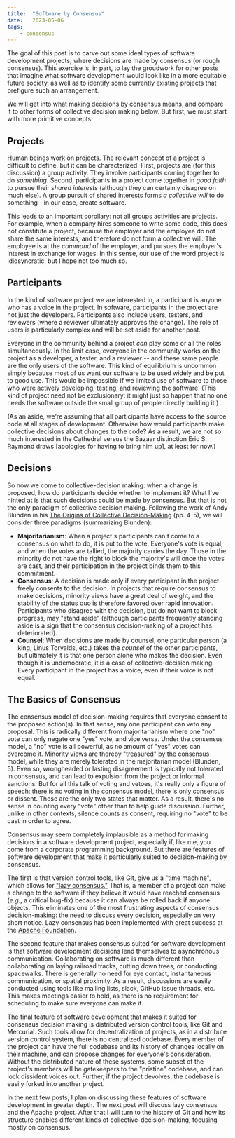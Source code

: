 ```yaml
---
title:  "Software by Consensus"
date:   2023-05-06
tags:
	- consensus
---
```

The goal of this post is to carve out some ideal types of software development projects, where decisions are made by consensus (or rough consensus). This exercise is, in part, to lay the groudwork for other posts that imagine what software development would look like in a more equitable future society, as well as to identify some currently existing projects that prefigure such an arrangement.

We will get into what making decisions by consensus means, and compare it to other forms of collective decision making below. But first, we must start with more primitive concepts.

## Projects

Human beings work on projects. The relevant concept of a project is difficult to define, but it can be characterized. First, projects are (for this discussion) a group activity. They involve participants coming together to do *something*. Second,  participants in a project come together in *good faith* to pursue their *shared interests* (although they can certainly disagree on much else). A group pursuit of shared interests forms *a collective will* to do something - in our case, create software.

This leads to an important corollary: not all groups activities are projects. For example, when a company hires someone to write some code, this does not constitute a project, because the employer and the employee do not share the same interests, and therefore do not form a collective will. The employee is at the *command* of the employer, and pursues the employer's interest in exchange for wages. In this sense, our use of the word project is idiosyncratic, but I hope not too much so.

## Participants

In the kind of software project we are interested in, a participant is anyone who has a voice in the project. In software, participants in the project are not just the developers. Participants also include users, testers, and reviewers (where a reviewer ultimately approves the change). The role of users is particularly complex and will be set aside for another post.

Everyone in the community behind a project *can* play some or all the roles simultaneously. In the limit case, everyone in the community works on the project as a developer, a tester, and a reviewer -- and these same people are the only users of the software. This kind of equilibrium is uncommon simply because most of us want our software to be used widely and be put to good use. This would be impossible if we limited use of software to those who were actively developing, testing, and reviewing the software. (This kind of project need not be exclusionary: it might just so happen that no one needs the software outside the small group of people directly building it.) 

(As an aside, we're assuming that all participants have access to the source code at all stages of development. Otherwise how would participants make collective decisions about changes to the code? As a result, we are not so much interested in the Cathedral versus the Bazaar distinction Eric S. Raymond draws [apologies for having to bring him up], at least for now.)

## Decisions

So now we come to collective-decision making: when a change is proposed, how do participants decide whether to implement it? What I've hinted at is that such decisions could be made by consensus. But that is not the only paradigm of collective decision making. Following the work of Andy Blunden in his [The Origins of Collective Decision-Making](https://www.haymarketbooks.org/books/998-the-origins-of-collective-decision-making) (pp. 4-5), we will consider three paradigms (summarizing Blunden):
  - **Majoritarianism**: When a project's participants can't come to a consensus on what to do, it is put to the vote. Everyone's vote is equal, and when the votes are tallied, the majority carries the day. Those in the minority do not have the right to block the majority's will once the votes are cast, and their participation in the project binds them to this commitment.
  - **Consensus**: A decision is made only if every participant in the project freely consents to the decision. In projects that require consensus to make decisions, minority views have a great deal of weight, and the stability of the status quo is therefore favored over rapid innovation. Participants who disagree with the decision, but do not want to block progress, may "stand aside" (although participants frequently standing aside is a sign that the consensus decision-making of a project has deteriorated).
  - **Counsel**: When decisions are made by counsel, one particular person (a king, Linus Torvalds, etc.) takes the *counsel* of the other participants, but ultimately it is that one person alone who makes the decision. Even though it is undemocratic, it is a case of collective-decision making. Every participant in the project has a voice, even if their voice is not equal.

## The Basics of Consensus

The consensus model of decision-making requires that everyone consent to the proposed action(s). In that sense, any one participant can veto any proposal. This is radically different from majoritarianism where one "no" vote can only negate one "yes" vote, and vice versa. Under the consensus model, a "no" vote is all powerful, as no amount of "yes" votes can overcome it. Minority views are thereby "treasured" by the consensus model, while they are merely tolerated in the majoritarian model (Blunden, 5). Even so, wrongheaded or lasting disagreement is typically not tolerated in consensus, and can lead to expulsion from the project or informal sanctions. But for all this talk of voting and vetoes, it's really only a figure of speech: there is no voting in the consensus model, there is only consensus or dissent. Those are the only two states that matter. As a result, there's no sense in counting every "vote" other than to help guide discussion. Further, unlike in other contexts, silence counts as consent, requiring no "vote" to be cast in order to agree.

Consensus may seem completely implausible as a method for making decisions in a software development project, especially if, like me, you come from a corporate programming background. But there are features of software development that make it particularly suited to decision-making by consensus. 

The first is that version control tools, like Git, give us a "time machine", which allows for ["lazy consensus."](https://community.apache.org/committers/lazyConsensus.html) That is, a member of a project can make a change to the software if they believe it would have reached consensus (*e.g.*, a critical bug-fix) because it can always be rolled back if anyone objects. This eliminates one of the most frustrating aspects of consensus decision-making: the need to discuss every decision, especially on very short notice. Lazy consensus has been implemented with great success at the [Apache Foundation](https://community.apache.org/).

The second feature that makes consensus suited for software development is that software development decisions lend themselves to asynchronous communication. Collaborating on software is much different than collaborating on laying railroad tracks, cutting down trees, or conducting spacewalks. There is generally no need for eye contact, instantaneous communication, or spatial proximity. As a result, discussions are easily conducted using tools like mailing lists, slack, GitHub issue threads, etc. This makes meetings easier to hold, as there is no requirement for scheduling to make sure everyone can make it.

The final feature of software development that makes it suited for consensus decision making is distributed version control tools, like Git and Mercurial. Such tools allow for decentralization of projects, as in a distribute version control system, there is no centralized codebase. Every member of the project can have the full codebase and its history of changes locally on their machine, and can propose changes for everyone's consideration. Without the distributed nature of these systems, some subset of the project's members will be gatekeepers to the "pristine" codebase, and can lock dissident voices out. Further, if the project devolves, the codebase is easily forked into another project.

In the next few posts, I plan on discussing these features of software development in greater depth. The next post will discuss lazy consensus and the Apache project. After that I will turn to the history of Git and how its structure enables different kinds of collective-decision-making, focusing mostly on consensus.